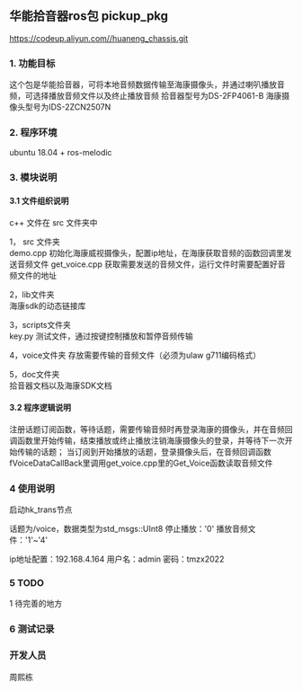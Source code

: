 ## 华能拾音器ros包  pickup_pkg

https://codeup.aliyun.com//huaneng_chassis.git   


### 1. 功能目标
这个包是华能拾音器，可将本地音频数据传输至海康摄像头，并通过喇叭播放音频，可选择播放音频文件以及终止播放音频
拾音器型号为DS-2FP4061-B
海康摄像头型号为IDS-2ZCN2507N

### 2. 程序环境

ubuntu 18.04 + ros-melodic



### 3. 模块说明
#### 3.1 文件组织说明
c++ 文件在 src 文件夹中   

1， src 文件夹  
demo.cpp          初始化海康威视摄像头，配置ip地址，在海康获取音频的函数回调里发送音频文件
get_voice.cpp     获取需要发送的音频文件，运行文件时需要配置好音频文件的地址


2，lib文件夹  
海康sdk的动态链接库


3，scripts文件夹  
key.py       测试文件，通过按键控制播放和暂停音频传输

4，voice文件夹
存放需要传输的音频文件（必须为ulaw g711编码格式）

  
5，doc文件夹  
拾音器文档以及海康SDK文档 

#### 3.2 程序逻辑说明

注册话题订阅函数，等待话题，需要传输音频时再登录海康的摄像头，并在音频回调函数里开始传输，结束播放或终止播放注销海康摄像头的登录，并等待下一次开始传输的话题；
当订阅到开始播放的话题，登录摄像头后，在音频回调函数fVoiceDataCallBack里调用get_voice.cpp里的Get_Voice函数读取音频文件

### 4 使用说明

启动hk_trans节点

话题为/voice，数据类型为std_msgs::UInt8
停止播放：'0'
播放音频文件：'1'~'4'

ip地址配置：192.168.4.164
用户名：admin
密码：tmzx2022

### 5 TODO  

1 待完善的地方

### 6 测试记录  



### 开发人员  

周熙栋
